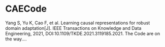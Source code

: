 # CAECode
Yang S, Yu K, Cao F, et al. Learning causal representations for robust domain adaptation[J]. IEEE Transactions on Knowledge and Data Engineering, 2021, DOI:10.1109/TKDE.2021.3119185.2021.
The Code are on the way....
